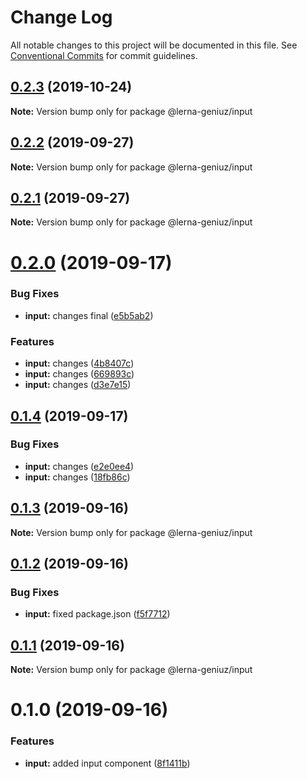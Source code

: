 # Change Log

All notable changes to this project will be documented in this file.
See [Conventional Commits](https://conventionalcommits.org) for commit guidelines.

## [0.2.3](https://github.com/galdeguer/lerna-conventional-commits/compare/@lerna-geniuz/input@0.2.2...@lerna-geniuz/input@0.2.3) (2019-10-24)

**Note:** Version bump only for package @lerna-geniuz/input





## [0.2.2](https://github.com/galdeguer/lerna-conventional-commits/compare/@lerna-geniuz/input@0.2.1...@lerna-geniuz/input@0.2.2) (2019-09-27)

**Note:** Version bump only for package @lerna-geniuz/input





## [0.2.1](https://github.com/galdeguer/lerna-conventional-commits/compare/@lerna-geniuz/input@0.2.0...@lerna-geniuz/input@0.2.1) (2019-09-27)

**Note:** Version bump only for package @lerna-geniuz/input





# [0.2.0](https://github.com/galdeguer/lerna-conventional-commits/compare/@lerna-geniuz/input@0.1.4...@lerna-geniuz/input@0.2.0) (2019-09-17)


### Bug Fixes

* **input:** changes final ([e5b5ab2](https://github.com/galdeguer/lerna-conventional-commits/commit/e5b5ab2))


### Features

* **input:** changes ([4b8407c](https://github.com/galdeguer/lerna-conventional-commits/commit/4b8407c))
* **input:** changes ([669893c](https://github.com/galdeguer/lerna-conventional-commits/commit/669893c))
* **input:** changes ([d3e7e15](https://github.com/galdeguer/lerna-conventional-commits/commit/d3e7e15))





## [0.1.4](https://github.com/galdeguer/lerna-conventional-commits/compare/@lerna-geniuz/input@0.1.3...@lerna-geniuz/input@0.1.4) (2019-09-17)


### Bug Fixes

* **input:** changes ([e2e0ee4](https://github.com/galdeguer/lerna-conventional-commits/commit/e2e0ee4))
* **input:** changes ([18fb86c](https://github.com/galdeguer/lerna-conventional-commits/commit/18fb86c))





## [0.1.3](https://github.com/galdeguer/lerna-conventional-commits/compare/@lerna-geniuz/input@0.1.2...@lerna-geniuz/input@0.1.3) (2019-09-16)

**Note:** Version bump only for package @lerna-geniuz/input





## [0.1.2](https://github.com/galdeguer/lerna-conventional-commits/compare/@lerna-geniuz/input@0.1.1...@lerna-geniuz/input@0.1.2) (2019-09-16)


### Bug Fixes

* **input:** fixed package.json ([f5f7712](https://github.com/galdeguer/lerna-conventional-commits/commit/f5f7712))





## [0.1.1](https://github.com/galdeguer/lerna-conventional-commits/compare/@lerna-geniuz/input@0.1.0...@lerna-geniuz/input@0.1.1) (2019-09-16)

**Note:** Version bump only for package @lerna-geniuz/input





# 0.1.0 (2019-09-16)


### Features

* **input:** added input component ([8f1411b](https://github.com/galdeguer/lerna-conventional-commits/commit/8f1411b))
